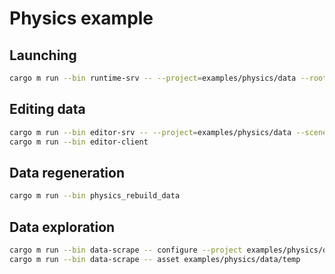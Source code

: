 # Physics example

## Launching

```sh
cargo m run --bin runtime-srv -- --project=examples/physics/data --root="(1d9ddd99aad89045,1fa058cb-5877-5ffe-dcb7-1f364a804a8f)" --standalone --physics-debugger
```

## Editing data

```sh
cargo m run --bin editor-srv -- --project=examples/physics/data --scene "/scene.ent"
cargo m run --bin editor-client
```

## Data regeneration

```sh
cargo m run --bin physics_rebuild_data
```

## Data exploration

```sh
cargo m run --bin data-scrape -- configure --project examples/physics/data --buildindex examples/physics/data/temp
cargo m run --bin data-scrape -- asset examples/physics/data/temp
```
